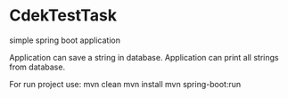 # CdekTestTask
simple spring boot application

Application can save a string in database.
Application can print all strings from database.

For run project use:
  mvn clean
  mvn install
  mvn spring-boot:run
